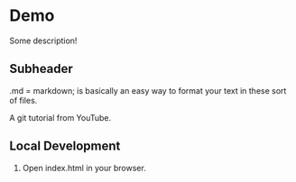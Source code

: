 # Demo

Some description!


## Subheader

.md = markdown; is basically an easy way to format your text in these sort of files.

A git tutorial from YouTube.

## Local Development

1. Open index.html in your browser.